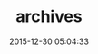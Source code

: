 ---
ID: 2340
title: archives
date: 2015-12-30 05:04:33
updated: 2018-03-30 09:07:38
slug: archive
categories: [ ]
tags: [ ]
---